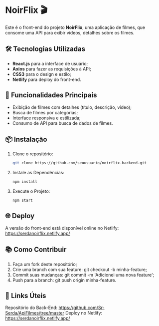 # NoirFlix 🎬

Este é o front-end do projeto **NoirFlix**, uma aplicação de filmes, que consome uma API para exibir vídeos, detalhes sobre os filmes.
## 🛠️ Tecnologias Utilizadas
- **React.js** para a interface de usuário;
- **Axios** para fazer as requisições à API;
- **CSS3** para o design e estilo;
- **Netlify** para deploy do front-end.

## 🚀 Funcionalidades Principais
- Exibição de filmes com detalhes (título, descrição, vídeo);
- Busca de filmes por categorias;
- Interface responsiva e estilizada;
- Consumo de API para busca de dados de filmes.

## 📦 Instalação

1. Clone o repositório:
   ```bash
   git clone https://github.com/seuusuario/noirflix-backend.git

2. Instale as Dependências:
   ```bash
   npm install
3. Execute o Projeto:
   ```bash
   npm start

## 🌐 Deploy
A versão do front-end está disponível online no Netlify: https://serdanoirflix.netlify.app/

## 📚 Como Contribuir

1. Faça um fork deste repositório;
2. Crie uma branch com sua feature: git checkout -b minha-feature;
3. Commit suas mudanças: git commit -m 'Adicionei uma nova feature';
4. Push para a branch: git push origin minha-feature.

## 🔗 Links Úteis
Repositório do Back-End: https://github.com/Sr-Serda/ApiFilmes/tree/master
Deploy no Netlify: https://serdanoirflix.netlify.app/
